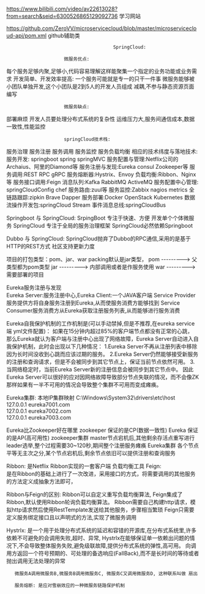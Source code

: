 https://www.bilibili.com/video/av22613028?from=search&seid=6300526865129092736  学习网站
 
https://github.com/ZeroVV/microservicecloud/blob/master/microservicecloud-api/pom.xml  github辅助类

                                           SpringCloud:

                         微服务优点:
每个服务足够内聚,足够小,代码容易理解这样能聚集一个指定的业务功能或业务需求
开发简单、开发效率提高: 一个服务可能就是专一的只干一件事
微服务能够被小团队单独开发,这个小团队是2到5人的开发人员组成
减耦,不参与静态资源页面编写

                         微服务缺点:
部署麻烦
开发人员要处理分布式系统的复杂性
运维压力大,服务间通信成本,数据一致性,性能监控


                         springCloud技术栈:

服务治理   服务注册  服务调用  服务监控  服务负载均衡
相应的技术纬度与落地技术:
服务开发: springboot  spring  springMVC
服务配置与管理:Netflix公司的Archaius、阿里的Diamond等
服务注册与发现:Eureka  consul  Zookeeper等
服务调用:REST RPC gRPC
服务熔断器:Hystrix、Envoy
负载均衡:Ribbon、Nginx等
服务接口调用:Feign
消息队列:Kafka  RabbitMQ  ActiveMQ
服务配置中心管理: springCloudConfig  chef
服务路由:zuul等
服务监控:Zabbix  nagios metrics
全链路跟踪:zipkin Brave Dapper
服务部署:Docker  OpenStack  Kubernetes
数据流操作开发包:springCloud Stream
事件消息总线:springCloudBus

Springboot 与 SpringCloud:
SrpingBoot   专注于快速、方便 开发单个个体微服务
SpringCloud  专注于全局的服务治理框架
SpringCloud必然依赖Springboot 

Dubbo 与 SpringCloud:
SpringCloud抛弃了Dubbo的RPC通信,采用的是基于HTTP的REST方式
社区支持更新力度

项目的打包类型：pom、jar、war
packing默认是jar类型，
<packaging>pom</packaging>      --------->   父类型都为pom类型
<packaging>jar</packaging>      --------->   内部调用或者是作服务使用
<packaging>war</packaging>      --------->   需要部署的项目

Eureka服务注册与发现  
    Eureka Server:服务注册中心,Eureka Client:一个JAVA客户端
    Service Provider服务提供方将自身服务注册到Eureka,从而使服务消费方能够找到
    Service Consumer服务消费方从Eureka获取注册服务列表,从而能够进行服务消费
    
Eureka自我保护机制的工作机制是(可以手动禁掉,但是不推荐,在eureka service端 yml文件配置)：
    如果在15分钟内超过85%的客户端节点都没有正常的心跳，
    那么Eureka就认为客户端与注册中心出现了网络故障，Eureka Server自动进入自我保护机制，此时会出现以下几种情况：
    1.Eureka Server不再从注册列表中移除因为长时间没收到心跳而应该过期的服务。
    2.Eureka Server仍然能够接受新服务的注册和查询请求，但是不会被同步到其它节点上，保证当前节点依然可用。
    3.当网络稳定时，当前Eureka Server新的注册信息会被同步到其它节点中。
    因此Eureka Server可以很好的应对因网络故障导致部分节点失联的情况，而不会像ZK那样如果有一半不可用的情况会导致整个集群不可用而变成瘫痪。
    
Eureka集群:
 本地IP集群映射    C:\Windows\System32\drivers\etc\host    
                              127.0.0.1 eureka7001.com  
                              127.0.0.1 eureka7002.com    
                              127.0.0.1 eureka7003.com
           
Eureka比Zookeeper好在哪里
zookeeper 保证的是CP(数据一致性)       Eureka  保证的是AP(高可用性)
zookeeper集群 master节点宕机后,其他剩余存活点重写进行leader选举,整个过程需要30~120秒,期间整个注册服务瘫痪
Eureka集群  各个节点平等无主次之分,某个节点宕机后,剩余节点依旧可以提供注册和查询服务
  
Ribbon:
       是Netflix Ribbon实现的一套客户端  负载均衡工具
Feign:  
       是在Ribbon的基础上进行了一次改进，采用接口的方式，将需要调用的其他服务的方法定义成抽象方法即可，      

Ribbon与Feign的区别:
       Ribbon可以自定义重写负载均衡算法,
       Feign集成了Ribbon,默认使用Ribbon轮询负载均衡算法。
       Ribbon需要自己构建http请求，模拟http请求然后使用RestTemplate发送给其他服务，步骤相当繁琐
       Feign只需要定义服务绑定接口且以声明式的方法,实现了微服务调用
       

Hystrlx: 
      是一个用于处理分布式系统的延迟和容错的开源库,在分布式系统里,许多依赖不可避免的会调用失败,超时、异常,
      Hystrlx在能够保证单一依赖出问题的情况下,不会导致整体服务失败,避免级联故障,提供分布式系统的弹性,高可用。
      向调用方返回一个符号预期的、可处理的备选响应(FallBack),而不是长时间的等待或者抛出调用无法处理的异常    
      
       微服务A调用微服务B,微服务B调用微服务C, 微服务C又调用微服务D, 这种联系叫做 扇出  
       
       服务熔断: 是应对雪崩效应的一种微服务链路保护机制
      